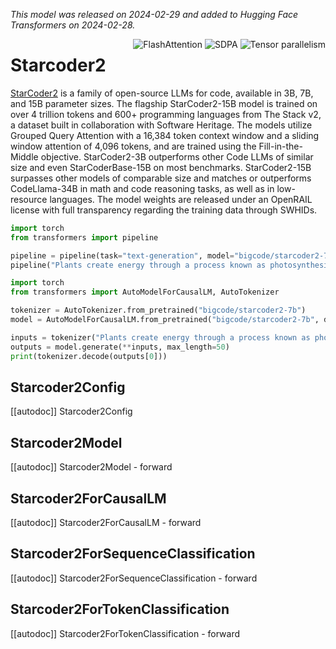<!--Copyright 2024 The HuggingFace Team. All rights reserved.

Licensed under the Apache License, Version 2.0 (the "License"); you may not use this file except in compliance with
the License. You may obtain a copy of the License at

http://www.apache.org/licenses/LICENSE-2.0

Unless required by applicable law or agreed to in writing, software distributed under the License is distributed on
an "AS IS" BASIS, WITHOUT WARRANTIES OR CONDITIONS OF ANY KIND, either express or implied. See the License for the
specific language governing permissions and limitations under the License.

⚠️ Note that this file is in Markdown but contain specific syntax for our doc-builder (similar to MDX) that may not be
rendered properly in your Markdown viewer.

-->
*This model was released on 2024-02-29 and added to Hugging Face Transformers on 2024-02-28.*

<div style="float: right;">
    <div class="flex flex-wrap space-x-1">
        <img alt="FlashAttention" src="https://img.shields.io/badge/%E2%9A%A1%EF%B8%8E%20FlashAttention-eae0c8?style=flat">
        <img alt="SDPA" src="https://img.shields.io/badge/SDPA-DE3412?style=flat&logo=pytorch&logoColor=white">
        <img alt="Tensor parallelism" src="https://img.shields.io/badge/Tensor%20parallelism-06b6d4?style=flat&logoColor=white">
    </div>
</div>

# Starcoder2

[StarCoder2](https://huggingface.co/papers/2402.19173) is a family of open-source LLMs for code, available in 3B, 7B, and 15B parameter sizes. The flagship StarCoder2-15B model is trained on over 4 trillion tokens and 600+ programming languages from The Stack v2, a dataset built in collaboration with Software Heritage. The models utilize Grouped Query Attention with a 16,384 token context window and a sliding window attention of 4,096 tokens, and are trained using the Fill-in-the-Middle objective. StarCoder2-3B outperforms other Code LLMs of similar size and even StarCoderBase-15B on most benchmarks. StarCoder2-15B surpasses other models of comparable size and matches or outperforms CodeLlama-34B in math and code reasoning tasks, as well as in low-resource languages. The model weights are released under an OpenRAIL license with full transparency regarding the training data through SWHIDs.

<hfoptions id="usage">
<hfoption id="Pipeline">

```py
import torch
from transformers import pipeline

pipeline = pipeline(task="text-generation", model="bigcode/starcoder2-7b", dtype="auto",)
pipeline("Plants create energy through a process known as photosynthesis.")
```

</hfoption>
<hfoption id="AutoModel">

```py
import torch
from transformers import AutoModelForCausalLM, AutoTokenizer

tokenizer = AutoTokenizer.from_pretrained("bigcode/starcoder2-7b")
model = AutoModelForCausalLM.from_pretrained("bigcode/starcoder2-7b", dtype="auto",)

inputs = tokenizer("Plants create energy through a process known as photosynthesis.", return_tensors="pt")
outputs = model.generate(**inputs, max_length=50)
print(tokenizer.decode(outputs[0]))
```

</hfoption>
</hfoptions>

## Starcoder2Config

[[autodoc]] Starcoder2Config

## Starcoder2Model

[[autodoc]] Starcoder2Model
    - forward

## Starcoder2ForCausalLM

[[autodoc]] Starcoder2ForCausalLM
    - forward

## Starcoder2ForSequenceClassification

[[autodoc]] Starcoder2ForSequenceClassification
    - forward

## Starcoder2ForTokenClassification

[[autodoc]] Starcoder2ForTokenClassification
    - forward

